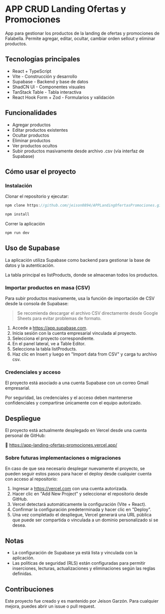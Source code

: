# APP CRUD Landing Ofertas y Promociones

App para gestionar los productos de la landing de ofertas y promociones de Falabella. Permite agregar, editar, ocultar, cambiar orden sellout y eliminar productos.

## Tecnologías principales

-  React + TypeScript
-  Vite - Construcción y desarrollo
-  Supabase - Backend y base de datos
-  ShadCN UI - Componentes visuales
-  TanStack Table - Tabla interactiva
-  React Hook Form + Zod - Formularios y validación

## Funcionalidades

-  Agregar productos
-  Editar productos existentes
-  Ocultar productos
-  Eliminar productos
-  Ver productos ocultos
-  Subir productos masivamente desde archivo .csv (vía interfaz de Supabase)

## Cómo usar el proyecto

### Instalación

Clonar el repositorio y ejecutar:

```js
npm clone https://github.com/jeison0894/APPLandingOfertasPromociones.git
```

```js
npm install
```

Correr la aplicación

```js
npm run dev
```

## Uso de Supabase

La aplicación utiliza Supabase como backend para gestionar la base de datos y la autenticación.

La tabla principal es listProducts, donde se almacenan todos los productos.

### Importar productos en masa (CSV)

Para subir productos masivamente, usa la función de importación de CSV desde la consola de Supabase:

> Se recomienda descargar el archivo CSV directamente desde Google Sheets para evitar problemas de formato.

1. Accede a https://app.supabase.com.
2. Inicia sesión con la cuenta empresarial vinculada al proyecto.
3. Selecciona el proyecto correspondiente.
4. En el panel lateral, ve a Table Editor.
5. Selecciona la tabla listProducts.
6. Haz clic en Insert y luego en "Import data from CSV" y carga tu archivo csv.

### Credenciales y acceso

El proyecto está asociado a una cuenta Supabase con un correo Gmail empresarial.

Por seguridad, las credenciales y el acceso deben mantenerse confidenciales y compartirse únicamente con el equipo autorizado.

## Despliegue

El proyecto está actualmente desplegado en Vercel desde una cuenta personal de GitHub:

🔗 https://app-landing-ofertas-promociones.vercel.app/

### Sobre futuras implementaciones o migraciones

En caso de que sea necesario desplegar nuevamente el proyecto, se pueden seguir estos pasos para hacer el deploy desde cualquier cuenta con acceso al repositorio:

1. Ingresar a https://vercel.com con una cuenta autorizada.
2. Hacer clic en "Add New Project" y seleccionar el repositorio desde GitHub.
3. Vercel detectará automáticamente la configuración (Vite + React).
4. Confirmar la configuración predeterminada y hacer clic en "Deploy".
5. Una vez completado el despliegue, Vercel generará una URL pública que puede ser compartida o vinculada a un dominio personalizado si se desea.

## Notas

-  La configuración de Supabase ya está lista y vinculada con la aplicación.
-  Las políticas de seguridad (RLS) están configuradas para permitir inserciones, lecturas, actualizaciones y eliminaciones según las reglas definidas.

## Contribuciones

Este proyecto fue creado y es mantenido por Jeison Garzón.
Para cualquier mejora, puedes abrir un issue o pull request.
